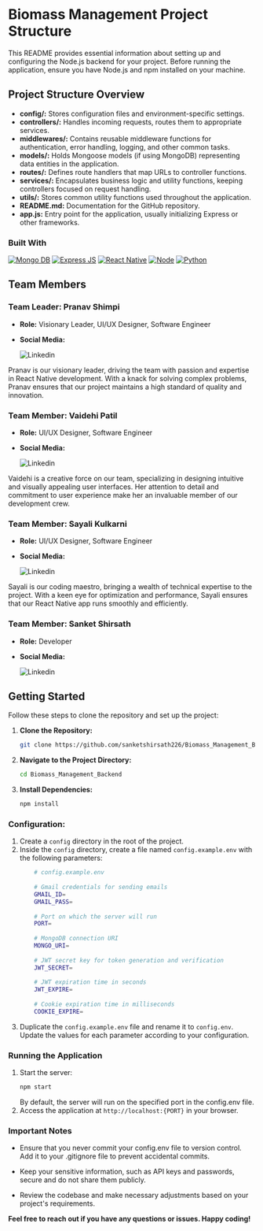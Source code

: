 # Biomass Management Project Structure

This README provides essential information about setting up and configuring the Node.js backend for your project. Before running the application, ensure you have Node.js and npm installed on your machine.

## Project Structure Overview

- **config/:** Stores configuration files and environment-specific settings.
- **controllers/:** Handles incoming requests, routes them to appropriate services.
- **middlewares/:** Contains reusable middleware functions for authentication, error handling, logging, and other common tasks.
- **models/:** Holds Mongoose models (if using MongoDB) representing data entities in the application.
- **routes/:** Defines route handlers that map URLs to controller functions.
- **services/:** Encapsulates business logic and utility functions, keeping controllers focused on request handling.
- **utils/:** Stores common utility functions used throughout the application.
- **README.md:** Documentation for the GitHub repository.
- **app.js:** Entry point for the application, usually initializing Express or other frameworks.


### Built With
[![Mongo DB][Mongo.db]][Mongodb-url]
[![Express JS][Express.js]][Express-url]
[![React Native][React-Native.js]][React-url]
[![Node][Node.js]][Node-url]
[![Python][Python]][Python-url]

## Team Members

### Team Leader: Pranav Shimpi
- **Role:** Visionary Leader, UI/UX Designer, Software Engineer
<!-- - **Image:**
  ![Pranav Shimpi](https://example.com/pranav-shimpi-image.jpg) \ -->
- **Social Media:**

  ![Linkedin][linkedin-shield]

Pranav is our visionary leader, driving the team with passion and expertise in React Native development. With a knack for solving complex problems, Pranav ensures that our project maintains a high standard of quality and innovation.

### Team Member: Vaidehi Patil
- **Role:** UI/UX Designer, Software Engineer
<!-- - **Image:**
  ![Vaidehi Patil](https://example.com/vaidehi-patil-image.jpg) \ -->
- **Social Media:**

  ![Linkedin][linkedin-shield]


Vaidehi is a creative force on our team, specializing in designing intuitive and visually appealing user interfaces. Her attention to detail and commitment to user experience make her an invaluable member of our development crew.

### Team Member: Sayali Kulkarni
- **Role:** UI/UX Designer, Software Engineer
<!-- - **Image:**
  ![Sayali Kulkarni](https://example.com/sayali-kulkarni-image.jpg) \ -->
- **Social Media:**

  ![Linkedin][linkedin-shield]

Sayali is our coding maestro, bringing a wealth of technical expertise to the project. With a keen eye for optimization and performance, Sayali ensures that our React Native app runs smoothly and efficiently.

### Team Member: Sanket Shirsath
- **Role:** Developer
<!-- - **Image:**
  ![Sanket Shirsath](https://example.com/sanket-shirsath-image.jpg) \ -->
- **Social Media:**

  ![Linkedin][linkedin-shield]

## Getting Started

Follow these steps to clone the repository and set up the project:

1. **Clone the Repository:**
   ```bash
   git clone https://github.com/sanketshirsath226/Biomass_Management_Backend.git
2. **Navigate to the Project Directory:**
   ```bash
   cd Biomass_Management_Backend
3. **Install Dependencies:**
    ```bash
   npm install

### Configuration:
1. Create a `config` directory in the root of the project.
2. Inside the `config` directory, create a file named `config.example.env` with the following parameters:
    ```bash 
        # config.example.env
        
        # Gmail credentials for sending emails
        GMAIL_ID=
        GMAIL_PASS=
        
        # Port on which the server will run
        PORT=
        
        # MongoDB connection URI
        MONGO_URI=
        
        # JWT secret key for token generation and verification
        JWT_SECRET=
        
        # JWT expiration time in seconds
        JWT_EXPIRE=
        
        # Cookie expiration time in milliseconds
        COOKIE_EXPIRE=
    ```
3.  Duplicate the `config.example.env` file and rename it to `config.env`. Update the values for each parameter according to your configuration.
### Running the Application
1. Start the server:
    ```bash
    npm start
    ```
   By default, the server will run on the specified port in the config.env file.
2. Access the application at `http://localhost:{PORT}` in your browser.

### Important Notes

- Ensure that you never commit your config.env file to version control. Add it to your .gitignore file to prevent accidental commits.

- Keep your sensitive information, such as API keys and passwords, secure and do not share them publicly.

- Review the codebase and make necessary adjustments based on your project's requirements.

**Feel free to reach out if you have any questions or issues. Happy coding!**

<!-- MARKDOWN LINKS & IMAGES -->
<!-- https://www.markdownguide.org/basic-syntax/#reference-style-links -->
[contributors-shield]: https://img.shields.io/github/contributors/othneildrew/Best-README-Template.svg?style=for-the-badge
[contributors-url]: https://github.com/othneildrew/Best-README-Template/graphs/contributors
[forks-shield]: https://img.shields.io/github/forks/othneildrew/Best-README-Template.svg?style=for-the-badge
[forks-url]: https://github.com/othneildrew/Best-README-Template/network/members
[stars-shield]: https://img.shields.io/github/stars/othneildrew/Best-README-Template.svg?style=for-the-badge
[stars-url]: https://github.com/othneildrew/Best-README-Template/stargazers
[issues-shield]: https://img.shields.io/github/issues/othneildrew/Best-README-Template.svg?style=for-the-badge
[issues-url]: https://github.com/othneildrew/Best-README-Template/issues
[license-shield]: https://img.shields.io/github/license/othneildrew/Best-README-Template.svg?style=for-the-badge
[license-url]: https://github.com/othneildrew/Best-README-Template/blob/master/LICENSE.txt
[linkedin-shield]: https://img.shields.io/badge/LinkedIn-0077B5?style=for-the-badge&logo=linkedin&logoColor=white
[linkedin-url]: https://linkedin.com/in/othneildrew
[product-screenshot]: images/screenshot.png
[Next.js]: https://img.shields.io/badge/next.js-000000?style=for-the-badge&logo=nextdotjs&logoColor=white
[Next-url]: https://nextjs.org/
[React-Native.js]: https://img.shields.io/badge/React_Native-20232A?style=for-the-badge&logo=react&logoColor=61DAFB
[React-url]: https://reactnative.dev/
[Node-url]: https://nodejs.org/en
[Node.js]: https://img.shields.io/badge/Node.js-43853D?style=for-the-badge&logo=node.js&logoColor=white
[Python]: https://img.shields.io/badge/Python-14354C?style=for-the-badge&logo=python&logoColor=white
[Python-url]: https://www.python.org/
[Mongodb-url]: https://www.mongodb.com/
[Mongo.db]: https://img.shields.io/badge/MongoDB-4EA94B?style=for-the-badge&logo=mongodb&logoColor=white
[Mongodb-url]: https://www.mongodb.com/
[Express.js]: https://img.shields.io/badge/Express.js-404D59?style=for-the-badge
[Express-url]: https://expressjs.com/